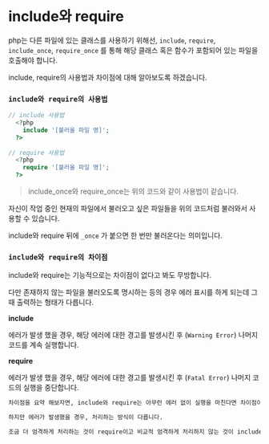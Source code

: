 # include와 require

php는 다른 파일에 있는 클래스를 사용하기 위해선, `include`, `require`, `include_once`, `require_once` 를 통해 해당 클래스 혹은 함수가 포함되어 있는 파일을 호출해야 합니다. 

include, require의 사용법과 차이점에 대해 알아보도록 하겠습니다.



### `include와 require의 사용법`

``` php
// include 사용법
  <?php
    include '[불러올 파일 명]';
  ?>
  
// require 사용법
  <?php
    require '[불러올 파일 명]';
  ?>
```

> include_once와 require_once는 위의 코드와 같이 사용법이 같습니다.



자신이 작업 중인 현재의 파일에서 불러오고 싶은 파일들을 위의 코드처럼 불러와서 사용할 수 있습니다.

include와 require 뒤에 `_once` 가 붙으면 한 번만 불러온다는 의미입니다.



### `include와 require의 차이점`

include와 require는 기능적으로는 차이점이 없다고 봐도 무방합니다.

다만 존재하지 않는 파일을 불러오도록 명시하는 등의 경우 에러 표시를 하게 되는데 그 때 출력하는 형태가 다릅니다.



**include**

에러가 발생 했을 경우, 해당 에러에 대한 경고를 발생시킨 후 (`Warning Error`) 나머지 코드를 계속 실행합니다.



**require**

에러가 발생 했을 경우, 해당 에러에 대한 경고를 발생시킨 후 (`Fatal Error`) 나머지 코드의 실행을 중단합니다.



``` bash
차이점을 요약 해보자면, include와 require는 아무런 에러 없이 실행을 마친다면 차이점이 없습니다.

하지만 에러가 발생했을 경우, 처리하는 방식이 다릅니다.

조금 더 엄격하게 처리하는 것이 require이고 비교적 엄격하게 처리하지 않는 것이 include라고 보면 될 것 같습니다.
```

